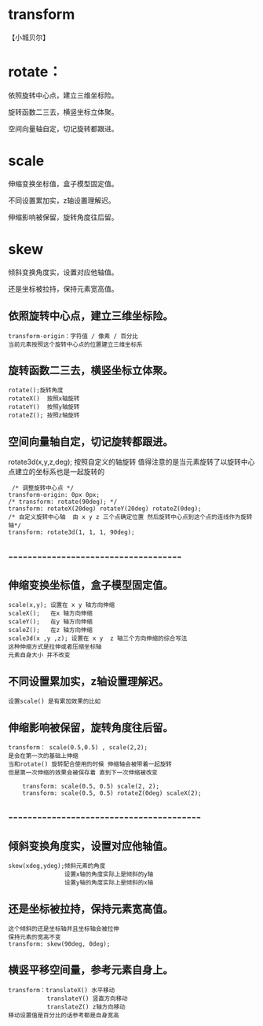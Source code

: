 
# transform
【小城贝尔】
# rotate：
依照旋转中心点，建立三维坐标险。

旋转函数二三去，横竖坐标立体聚。

空间向量轴自定，切记旋转都跟进。
# scale
伸缩变换坐标值，盒子模型固定值。

不同设置累加实，z轴设置理解迟。

伸缩影响被保留，旋转角度往后留。
# skew
倾斜变换角度实，设置对应他轴值。

还是坐标被拉持，保持元素宽高值。



## 依照旋转中心点，建立三维坐标险。
    transform-origin：字符值 / 像素 / 百分比
    当前元素按照这个旋转中心点的位置建立三维坐标系
## 旋转函数二三去，横竖坐标立体聚。
    rotate();旋转角度 
    rotateX()  按照x轴旋转
    rotateY()  按照y轴旋转
    rotateZ(); 按照z轴旋转
## 空间向量轴自定，切记旋转都跟进。
   rotate3d(x,y,z,deg); 按照自定义的轴旋转
   值得注意的是当元素旋转了以旋转中心点建立的坐标系也是一起旋转的


     /* 调整旋转中心点 */
    transform-origin: 0px 0px;
    /* transform: rotate(90deg); */
    transform: rotateX(20deg) rotateY(20deg) rotateZ(0deg);
    /* 自定义旋转中心轴  由 x y z 三个点确定位置 然后旋转中心点到这个点的连线作为旋转轴*/
    transform: rotate3d(1, 1, 1, 90deg);
## ------------------------------------
## 伸缩变换坐标值，盒子模型固定值。
    scale(x,y); 设置在 x y 轴方向伸缩
    scaleX();   在x 轴方向伸缩
    scaleY();   在y 轴方向伸缩
    scaleZ();   在z 轴方向伸缩
    scale3d(x ,y ,z); 设置在 x y  z 轴三个方向伸缩的综合写法
    这种伸缩方式是拉伸或者压缩坐标轴 
    元素自身大小 并不改变


## 不同设置累加实，z轴设置理解迟。
    设置scale() 是有累加效果的比如   
## 伸缩影响被保留，旋转角度往后留。
    transform： scale(0.5,0.5) , scale(2,2);
    是会在第一次的基础上伸缩
    当和rotate() 旋转配合使用的时候 伸缩轴会被带着一起旋转 
    但是第一次伸缩的效果会被保存着 直到下一次伸缩被改变

        transform: scale(0.5, 0.5) scale(2, 2); 
        transform: scale(0.5, 0.5) rotateZ(0deg) scaleX(2);
## ----------------------------------------
## 倾斜变换角度实，设置对应他轴值。
    skew(xdeg,ydeg);倾斜元素的角度
                    设置x轴的角度实际上是倾斜的y轴
                    设置y轴的角度实际上是倾斜的x轴     
## 还是坐标被拉持，保持元素宽高值。
    这个倾斜的还是坐标轴并且坐标轴会被拉伸
    保持元素的宽高不变
    transform: skew(90deg, 0deg);
## 横竖平移空间量，参考元素自身上。
    transform：translateX() 水平移动
               translateY() 竖直方向移动
               translateZ() z轴方向移动
    移动设置值是百分比的话参考都是自身宽高   
